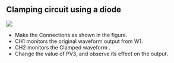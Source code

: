 Clamping circuit using a diode
---

![](file:///android_asset/DOC_HTML/apps/images/schematics/Clamper.svg@100%|auto)

* Make the Connections as shown in the figure.
* CH1 monitors the original waveform output from W1.
* CH2 monitors the Clamped waveform .
* Change the value of PV3, and observe its effect on the output.